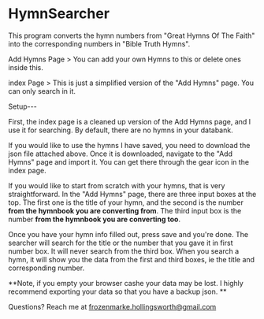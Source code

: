 # HymnSearcher

This program converts the hymn numbers from "Great Hymns Of The Faith" into the corresponding numbers in "Bible Truth Hymns".

Add Hymns Page >  You can add your own Hymns to this or delete ones inside this. 

index Page > This is just a simplified version of the "Add Hymns" page. You can only search in it. 




Setup---

First, the index page is a cleaned up version of the Add Hymns page, and I use it for searching. By default, there are no hymns in your databank. 

If you would like to use the hymns I have saved, you need to download the json file attached above. Once it is downloaded, navigate to the "Add Hymns" page and import it. You can get there through the gear icon in the index page.

If you would like to start from scratch with your hymns, that is very straightforward. In the "Add Hymns" page, there are three input boxes at the top. The first one is the title of your hymn, and the second is the number **from the hymnbook you are converting from**. 
The third input box is the number **from the hymnbook you are converting too**. 

Once you have your hymn info filled out, press save and you're done. The searcher will search for the title or the number that you gave it in first number box. It will never search from the third box. When you search a hymn, it will show you the data from the first and third boxes, ie the title and corresponding number. 

**Note, if you empty your browser cashe your data may be lost. I highly recommend exporting your data so that you have a backup json. 
**


Questions? Reach me at frozenmarke.hollingsworth@gmail.com

